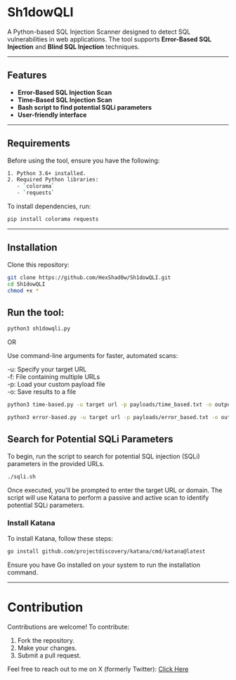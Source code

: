 # Sh1dowQLI

A Python-based SQL Injection Scanner designed to detect SQL vulnerabilities in web applications. The tool supports **Error-Based SQL Injection** and **Blind SQL Injection** techniques.

---

## Features

- **Error-Based SQL Injection Scan**
- **Time-Based SQL Injection Scan**
- **Bash script to find potential SQLi parameters**
- **User-friendly interface**

---

## Requirements

Before using the tool, ensure you have the following:

```bash
1. Python 3.6+ installed.
2. Required Python libraries:
   - `colorama`
   - `requests`
```
To install dependencies, run:

```bash
pip install colorama requests
```

---

## Installation

Clone this repository:

```bash
git clone https://github.com/HexShad0w/Sh1dowQLI.git
cd Sh1dowQLI
chmod +x *
```

## Run the tool:

```bash
python3 sh1dowqli.py
```
OR

Use command-line arguments for faster, automated scans:

-u: Specify your target URL <br>
-f: File containing multiple URLs <br>
-p: Load your custom payload file <br>
-o: Save results to a file


```bash
python3 time-based.py -u target url -p payloads/time_based.txt -o output.txt
```

```bash
python3 error-based.py -u target url -p payloads/error_based.txt -o output.txt
```

## Search for Potential SQLi Parameters

To begin, run the script to search for potential SQL injection (SQLi) parameters in the provided URLs.

```bash
./sqli.sh
```

Once executed, you'll be prompted to enter the target URL or domain. The script will use Katana to perform a passive and active scan to identify potential SQLi parameters.

### Install Katana

To install Katana, follow these steps:

```bash
go install github.com/projectdiscovery/katana/cmd/katana@latest
```

Ensure you have Go installed on your system to run the installation command.

---

# Contribution

Contributions are welcome! To contribute:

1. Fork the repository.
2. Make your changes.
3. Submit a pull request.



Feel free to reach out to me on X (formerly Twitter): <a href="https://x.com/hexsh1dow">Click Here</a>
